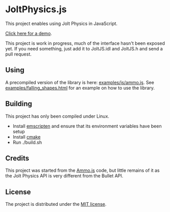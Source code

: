 # JoltPhysics.js

This project enables using Jolt Physics in JavaScript.

[Click here for a demo](http://htmlpreview.github.io/?https://github.com/jrouwe/JoltPhysics.js/blob/main/Examples/falling_shapes.html).

This project is work in progress, much of the interface hasn't been exposed yet. If you need something, just add it to JoltJS.idl and JoltJS.h and send a pull request.

## Using

A precompiled version of the library is here: [examples/js/ammo.js](examples/js/ammo.js). See [examples/falling_shapes.html](examples/falling_shapes.html) for an example on how to use the library.

## Building

This project has only been compiled under Linux.

* Install [emscripten](https://emscripten.org/) and ensure that its environment variables have been setup
* Install [cmake](https://cmake.org/)
* Run ./build.sh

## Credits

This project was started from the [Ammo.js](https://github.com/kripken/ammo.js) code, but little remains of it as the Jolt Physics API is very different from the Bullet API.

## License

The project is distributed under the [MIT license](LICENSE).
